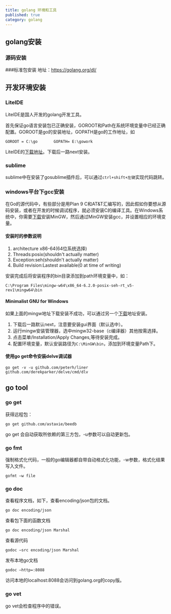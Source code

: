 ```yaml
---
title: golang 环境和工具
published: true
category: golang
---
```


## <span id="1">golang安装</span> 
### 源码安装

###标准包安装
地址：https://golang.org/dl/

## <span id="2">开发环境安装</span> 

### LiteIDE
LiteIDE是国人开发的golang开发工具。

首先保证go语言安装包已正确安装，GOROOT和Path在系统环境变量中已经正确配置。GOROOT是go的安装地址，GOPATH是go的工作地址，如
```
GOROOT = C:\go       GOPATH= E:\gowork
```

LiteIDE的[下载地址](http://sourceforge.net/projects/liteide/?source=typ_redirect)。下载后一路next安装。

### sublime

sublime中在安装了gosublime插件后，可以通过`ctrl+shift+左键`实现代码跳转。

### windows平台下gcc安装
在Go的源代码中，有些部分是用Plan 9 C和AT&T汇编写的，因此假如你要想从源码安装，或者在开发的时候调试程序，就必须安装C的编译工具。在Windows系统中，你需要[下载](https://sourceforge.net/projects/mingw-w64/)安装MinGW，然后通过MinGW安装gcc，并设置相应的环境变量。

#### 安装时的参数说明
 1. architecture x86-64(64位系统选择)
 2. Threads:posix(shouldn't actually matter)
 3. Exception:seh(shouldn't actually matter)
 4. Build revision:Lastest available(0 at time of writing)

安装完成后将安装程序的bin目录添加到path环境变量中，如：

```
C:\Program Files\mingw-w64\x86_64-6.2.0-posix-seh-rt_v5-rev1\mingw64\bin
```  
  
#### Minimalist GNU for Windows  
如果上面的mingw地址下载安装不成功，可以通过另一个[下载](https://sourceforge.net/projects/mingw/)地址安装。  

 1. 下载后一路默认next，注意要安装gui界面（默认选中）。
 2. 运行mingw安装管理器，选中mingw32-base（c编译器）其他按需选择。
 3. 点击菜单/Installation/Apply Changes,等待安装完成。 
 4. 配置环境变量，默认安装路径为`C:\MinGW\bin`，添加到环境变量Path下。
 
#### 使用go get命令安装delve调试器
```
go get -v -u github.com/peterh/liner github.com/derekparker/delve/cmd/dlv
```


## <span id="3">go tool</span> 
### go get
获得远程包：
```
go get github.com/astaxie/beedb
```
go get 会自动获取所依赖的第三方包，-u参数可以自动更新包。

### go fmt
强制格式化代码，一般的go编辑器都自带自动格式化功能，-w参数，格式化结果写入文件。
```
gofmt –w file
```

### go doc
查看程序文档，如下，查看encoding/json包的文档。
```
go doc encoding/json 
```
查看包下面的函数文档
```
go doc encoding/json Marshal
```
查看源代码
```
godoc –src encoding/json Marshal
```

发布本地go文档
```
godoc –http=:8088
```
访问本地的localhost:8088会访问到golang.org的copy版。

### go vet
go vet会检查程序中的错误。


